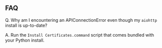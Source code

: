 
## FAQ

Q. Why am I encountering an APIConnectionError even though my `aiohttp` install is up-to-date?

A. Run the `Install Certificates.command` script that comes bundled with your Python install.
